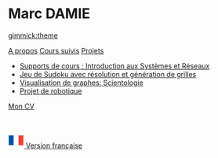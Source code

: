 <!--
  -- Name of your wiki
  -- Do NOT remove the leading `#` character.
  -->

# Marc DAMIE


<!--
  -- Default theme
  -- (Read: http://dynalon.github.io/mdwiki/#!customizing.md#Theme_chooser)
  -->

[gimmick:theme](flatly)


<!--
  -- Navigation
  -- (Read: http://dynalon.github.io/mdwiki/#!quickstart.md#Adding_a_navigation)
  -->

[A propos](pages/about.md)
[Cours suivis](pages/cours.md)
[Projets]()

  * [Supports de cours : Introduction aux Systèmes et Réseaux](pages/intro_sr.md)
  * [Jeu de Sudoku avec résolution et génération de grilles](pages/sudoku.md)
  * [Visualisation de graphes: Scientologie](pages/dataviz.md)
  * [Projet de robotique](pages/robot.md)
  
[Mon CV](pages/uploads/pdf/Marc_DAMIE_CV_fr.pdf)
<p>&nbsp;&nbsp;&nbsp;&nbsp;&nbsp;&nbsp;&nbsp;&nbsp;</p>

[<img src="france_icon.png" alt="Version française" width="32" height="32" />  Version française](../fr/#!index.md)


<!-- A more complex navigation example: ----------------------------------------

[Menu Item 1]()

  * # SubMenu Heading 1
  * [SubMenu Item 1](pages/subitem1.md)
  * [SubMenu Item 2](pages/subitem2.md)
  - - - -
  * # SubMenu Heading 2
  * [SubMenu Item 3](pages/subitem3.md)
  - - - -
  * # SubMenu Heading 3
  * [SubMenu Item 3](pages/subitem3.md)

[Menu Item 2](pages/item2.md)

[Menu Item 3](pages/item3.md)

---------------------------------------------------------------------------- -->

<!--
  -- Change the Language
  -- Could be useful when there's more than one language wiki.
  -->

<!--
[Change the Language]()

  * [English (United States)](/en_US/)
  * [English (United Kingdom)](/en_GB/)
  * [Italian](/it/)
-->

<!--
  -- Let the user choose a theme
  -- (Read: http://dynalon.github.io/mdwiki/#!quickstart.md#Adding_a_navigation)
  -->

<!--
[gimmick:themechooser](Choose theme)
-->
